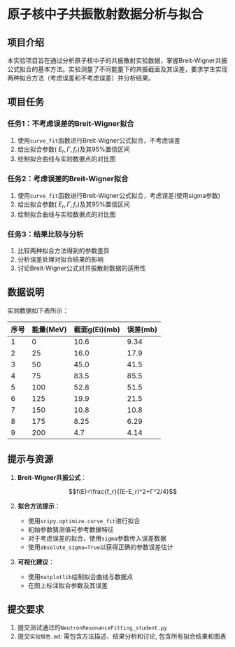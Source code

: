 # 原子核中子共振散射数据分析与拟合

## 项目介绍

本实验项目旨在通过分析原子核中子的共振散射实验数据，掌握Breit-Wigner共振公式拟合的基本方法。实验测量了不同能量下的共振截面及其误差，要求学生实现两种拟合方法（考虑误差和不考虑误差）并分析结果。

## 项目任务

### 任务1：不考虑误差的Breit-Wigner拟合
1. 使用`curve_fit`函数进行Breit-Wigner公式拟合，不考虑误差
2. 给出拟合参数( $E_r, \Gamma, f_r$)及其95%置信区间
3. 绘制拟合曲线与实验数据点的对比图

### 任务2：考虑误差的Breit-Wigner拟合
1. 使用`curve_fit`函数进行Breit-Wigner公式拟合，考虑误差(使用sigma参数)
2. 给出拟合参数( $E_r, \Gamma, f_r$)及其95%置信区间
3. 绘制拟合曲线与实验数据点的对比图

### 任务3：结果比较与分析
1. 比较两种拟合方法得到的参数差异
2. 分析误差处理对拟合结果的影响
3. 讨论Breit-Wigner公式对共振散射数据的适用性

## 数据说明

实验数据如下表所示：

| 序号 | 能量(MeV) | 截面g(Ei)(mb) | 误差(mb) |
|------|-----------|--------------|----------|
| 1    | 0         | 10.6         | 9.34     |
| 2    | 25        | 16.0         | 17.9     |
| 3    | 50        | 45.0         | 41.5     |
| 4    | 75        | 83.5         | 85.5     |
| 5    | 100       | 52.8         | 51.5     |
| 6    | 125       | 19.9         | 21.5     |
| 7    | 150       | 10.8         | 10.8     |
| 8    | 175       | 8.25         | 6.29     |
| 9    | 200       | 4.7          | 4.14     |

## 提示与资源

1. **Breit-Wigner共振公式**：
   
   $$f(E)=\frac{f_r}{(E-E_r)^2+Γ^2/4}$$

2. **拟合方法提示**：
   - 使用`scipy.optimize.curve_fit`进行拟合
   - 初始参数猜测值可参考数据特征
   - 对于考虑误差的拟合，使用`sigma`参数传入误差数据
   - 使用`absolute_sigma=True`以获得正确的参数误差估计

3. **可视化建议**：
   - 使用`matplotlib`绘制拟合曲线与数据点
   - 在图上标注拟合参数及其误差

## 提交要求

1. 提交测试通过的`NeutronResonanceFitting_student.py`
2. 提交`实验报告.md`: 需包含方法描述、结果分析和讨论, 包含所有拟合结果和图表